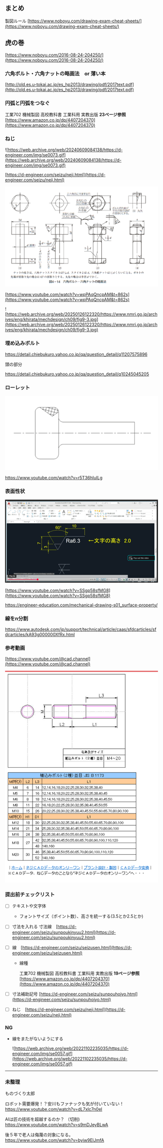 ## まとめ

製図ルール
[https://www.noboyu.com/drawing-exam-cheat-sheets/](https://www.noboyu.com/drawing-exam-cheat-sheets/)

## 虎の巻

[https://www.noboyu.com/2016-08-24-204250/](https://www.noboyu.com/2016-08-24-204250/)


### 六角ボルト・六角ナットの略画法　or 薄い本

[http://old.es.u-tokai.ac.jp/es_hp2013/drawing/pdf/2017text.pdf](http://old.es.u-tokai.ac.jp/es_hp2013/drawing/pdf/2017text.pdf)

### 円弧と円弧をつなぐ

工業702 機械製図 高校教科書 工業科用 実教出版 **23ページ参照**<br>
[https://www.amazon.co.jp/dp/4407204370](https://www.amazon.co.jp/dp/4407204370)

### ねじ

![https://web.archive.org/web/20240609084138/https://d-engineer.com/img/se0073.gif](https://web.archive.org/web/20240609084138/https://d-engineer.com/img/se0073.gif)

[https://d-engineer.com/seizu/neji.html](https://d-engineer.com/seizu/neji.html)

![n.png](n.png)

[https://www.youtube.com/watch?v=wpPAqQncpAM&t=862s](https://www.youtube.com/watch?v=wpPAqQncpAM&t=862s)

![https://web.archive.org/web/20250126122320/https://www.nmri.go.jp/archives/eng/khirata/mechdesign/ch09/fig9-3.jpg](https://web.archive.org/web/20250126122320/https://www.nmri.go.jp/archives/eng/khirata/mechdesign/ch09/fig9-3.jpg)

### 埋め込みボルト






https://detail.chiebukuro.yahoo.co.jp/qa/question_detail/q11207575896

頭の部分

https://detail.chiebukuro.yahoo.co.jp/qa/question_detail/q10245045205


### ローレット

![roulette.png](roulette.png)

https://www.youtube.com/watch?v=r5T36hIuILg



### 表面性状

![ra.png](ra.png)

[https://www.youtube.com/watch?v=SSgp58sfMG8](https://www.youtube.com/watch?v=SSgp58sfMG8)


https://engineer-education.com/mechanical-drawing-s01_surface-property/


### 線をn分割

https://www.autodesk.com/jp/support/technical/article/caas/sfdcarticles/sfdcarticles/kA93g000000XfRx.html




### 参考動画

[https://www.youtube.com/@cad.channel](https://www.youtube.com/@cad.channel)


![n2.png](n2.png)

### 提出前チェックリスト

* [ ] テキストや文字体
  * フォントサイズ（ポイント数）、高さを統一する(3.5とか2.5とか)
* [ ] 寸法を入れる 寸法線　[https://d-engineer.com/seizu/sunpoukinyuu2.html](https://d-engineer.com/seizu/sunpoukinyuu2.html)
  
      
* [ ] 線　[https://d-engineer.com/seizu/seizusen.html](https://d-engineer.com/seizu/seizusen.html)
  * 線種

    工業702 機械製図 高校教科書 工業科用 実教出版 **19ページ参照**<br>
    [https://www.amazon.co.jp/dp/4407204370](https://www.amazon.co.jp/dp/4407204370)     


* [ ] 寸法補助記号 [https://d-engineer.com/seizu/sunpouhojyo.html](https://d-engineer.com/seizu/sunpouhojyo.html)
* [ ] ねじ　[https://d-engineer.com/seizu/neji.html](https://d-engineer.com/seizu/neji.html)




### NG

  * 線をまたがないようにする

    ![https://web.archive.org/web/20221102235035/https://d-engineer.com/img/se0057.gif](https://web.archive.org/web/20221102235035/https://d-engineer.com/img/se0057.gif)


----

### 未整理

ものづくり太郎

ロボット需要爆発！？安川もファナックも気が付いていない！<br>
https://www.youtube.com/watch?v=dL7xIc7n0eI

AIは匠の技術を超越するのか？ （切削)<br>
https://www.youtube.com/watch?v=s9mDJeyBLwA 

後５年で老人は侮蔑の対象になる。 <br>
https://www.youtube.com/watch?v=byiw9ElJmfA
